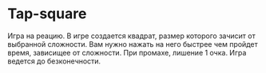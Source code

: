 # Tap-square
Игра на реацию.
В игре создается квадрат, размер которого зачисит от выбранной сложности. Вам нужно нажать на него быстрее чем пройдет время, зависищее от сложности. При промахе, лишение 1 очка. Игра ведется до безконечности. 
